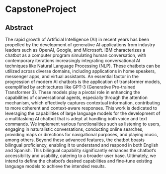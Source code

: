 # CapstoneProject
## Abstract
The rapid growth of Artificial Intelligence (AI) in recent years has been propelled by the development of generative AI applications from industry leaders such as OpenAI, Google, and Microsoft. IBM characterizes a chatbot as a computer program simulating human conversation, with contemporary iterations increasingly integrating conversational AI techniques like Natural Language Processing (NLP). These chatbots can be utilized across diverse domains, including applications in home speakers, messenger apps, and virtual assistants. An essential factor in the progression of modern AI chatbots is the application of transformer models, exemplified by architectures like GPT-3 (Generative Pre-trained Transformer 3). These models play a pivotal role in enhancing the capabilities of conversational agents, especially through the attention mechanism, which effectively captures contextual information, contributing to more coherent and context-aware responses. This work is dedicated to leveraging the capabilities of large language models for the development of a multitasking AI chatbot that is adept at handling both voice and text commands. We implement various functionalities such as listening to users, engaging in naturalistic conversations, conducting online searches, providing maps or directions for navigational purposes, and playing music, among others. Beyond these advanced features, the chatbot boasts bilingual proficiency, enabling it to understand and respond in both English and Spanish. This bilingual capability significantly enhances the chatbot’s accessibility and usability, catering to a broader user base. Ultimately, we intend to define the chatbot’s desired capabilities and fine-tune existing language models to achieve the intended results.
